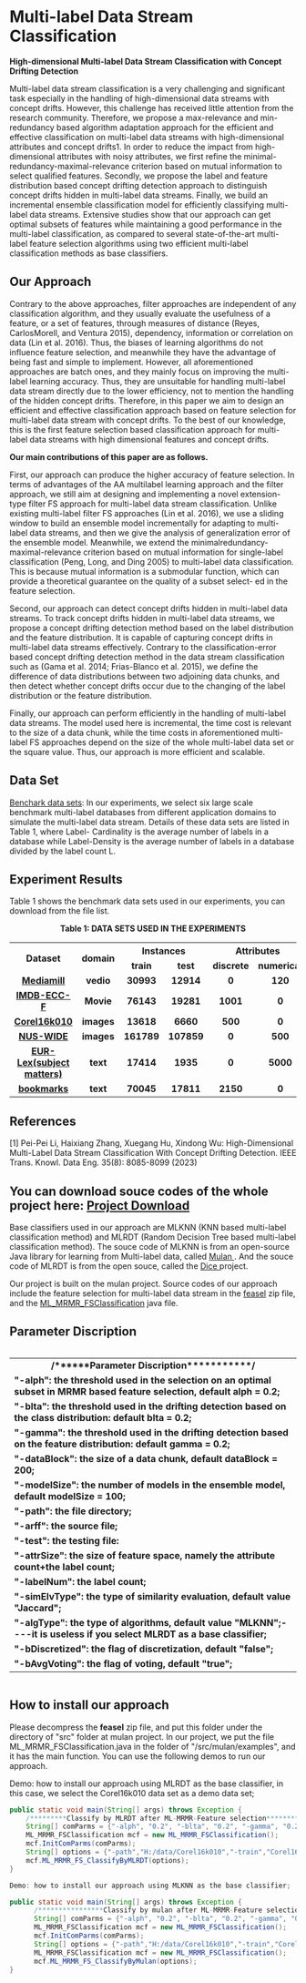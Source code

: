 # Multi-label Data Stream Classification
<B>High-dimensional Multi-label Data Stream Classification with Concept Drifting Detection</B>
<P>Multi-label data stream classification is a very challenging and significant task especially in the handling of high-dimensional data streams with concept drifts. However, this
challenge has received little attention from the research community. Therefore, we propose a max-relevance and min-redundancy based algorithm adaptation approach for the efficient and effective classification on multi-label data streams
with high-dimensional attributes and concept drifts1. In order to reduce the impact from high-dimensional attributes
with noisy attributes, we first refine the minimal-redundancy-maximal-relevance criterion based on mutual information
to select qualified features. Secondly, we propose the label
and feature distribution based concept drifting detection approach to distinguish concept drifts hidden in multi-label data
streams. Finally, we build an incremental ensemble classification model for efficiently classifying multi-label data streams.
Extensive studies show that our approach can get optimal subsets of features while maintaining a good performance in the
multi-label classification, as compared to several state-of-the-art multi-label feature selection algorithms using two efficient
multi-label classification methods as base classifiers.</P>

<H2>Our Approach</H2>
<P>Contrary to the above approaches, filter approaches are
independent of any classification algorithm, and they usually evaluate the usefulness of a feature, or a set of features, through measures of distance (Reyes, CarlosMorell,
and Ventura 2015), dependency, information or correlation
on data (Lin et al. 2016). Thus, the biases of learning algorithms do not influence feature selection, and meanwhile
they have the advantage of being fast and simple to implement. However, all aforementioned approaches are batch
ones, and they mainly focus on improving the multi-label
learning accuracy. Thus, they are unsuitable for handling
multi-label data stream directly due to the lower efficiency, not to mention the handling of the hidden concept drifts.
Therefore, in this paper we aim to design an efficient and effective classification approach based on feature selection for
multi-label data stream with concept drifts. To the best of
our knowledge, this is the first feature selection based classification approach for multi-label data streams with high
dimensional features and concept drifts. </P>
<P><B>Our main contributions of this paper are as follows.</B></P>
<P>First, our approach can produce the higher accuracy of feature selection. In terms of advantages of the AA multilabel learning approach and the filter approach, we still aim
at designing and implementing a novel extension-type filter FS approach for multi-label data stream classification.
Unlike existing multi-label filter FS approaches (Lin et al.
2016), we use a sliding window to build an ensemble model incrementally for adapting to multi-label data streams, and then we give the analysis of generalization error of
the ensemble model. Meanwhile, we extend the minimalredundancy-maximal-relevance criterion based on mutual information for single-label classification (Peng, Long, and
Ding 2005) to multi-label data classification. This is because
mutual information is a submodular function, which can provide a theoretical guarantee on the quality of a subset select-
ed in the feature selection.</P>

<P>Second, our approach can detect concept drifts hidden in
multi-label data streams. To track concept drifts hidden in
multi-label data streams, we propose a concept drifting detection method based on the label distribution and the feature distribution. It is capable of capturing concept drifts in multi-label data streams effectively. Contrary to the
classification-error based concept drifting detection method
in the data stream classification such as (Gama et al. 2014;
Frias-Blanco et al. 2015), we define the difference of data
distributions between two adjoining data chunks, and then
detect whether concept drifts occur due to the changing of
the label distribution or the feature distribution.</P>

<P>Finally, our approach can perform efficiently in the handling of multi-label data streams. The model used here is
incremental, the time cost is relevant to the size of a data
chunk, while the time costs in aforementioned multi-label
FS approaches depend on the size of the whole multi-label
data set or the square value. Thus, our approach is more efficient and scalable.</P>
<H2>Data Set </H2>
<P><A onclick="stc(this, 26)" href="http://mulan.sourceforge.net/datasets-mlc.html" 
target="_new"> Benchark data sets</A>: In our experiments, we select six large scale benchmark multi-label databases from different application domains to simulate the multi-label data stream. Details of these data sets are listed in Table 1, where Label-
Cardinality is the average number of labels in a database
while Label-Density is the average number of labels in a
database divided by the label count L.</P>

<H2>Experiment Results</H2>
<P>Table 1 shows the benchmark data sets used in our experiments, you can download from the file list. 
<!--Due to the space limit, other experimental results are not shown here, you can get details from Download.-->
</P>
<P align="center"><B>Table 1: DATA SETS USED IN THE EXPERIMENTS</B></P>
<P>
<TABLE width="700" align="center" class=" borderColumns borderRows tableBorder" 
cellSpacing="0" cellPadding="0">
  <TBODY>
  <TR>
   <th rowspan="2">Dataset</th>
    <th rowspan="2">domain</th>
    <th colspan="2">Instances</th>
    <th colspan="2">Attributes</th>
    <th rowspan="2"> Labels</th>
    <th rowspan="2"> Label Cardinality</th>
    <th rowspan="2">Laebl Density</th>
  </TR>
  <TR>
    <TD align="center"><B>train</B></TD>
    <TD align="center"><B>test</B></TD>
    <TD align="center"><B>discrete</B></TD>
    <TD align="center"><B>numerical</B></TD>
  </TR>
   <TR>
    <TD align="center"><B><A onclick="stc(this, 26)" href="https://github.com/peipeilihfut/MLStreamClassification/blob/master/mediamill.rar" 
target="_new">Mediamill</A></B></TD>
    <TD align="center"><B>vedio</B></TD>
    <TD align="center"><B>30993</B></TD>
    <TD align="center"><B>12914</B></TD>
    <TD align="center"><B>0</B></TD>
    <TD align="center"><B>120</B></TD>
    <TD align="center"><B>101</B></TD>
    <TD align="center"><B>4.376</B></TD>
    <TD align="center"><B>0.043</B></TD>
  </TR>
  <TR>
    <TD align="center"><B><A onclick="stc(this, 26)" href="https://github.com/peipeilihfut/MLStreamClassification/blob/master/IMDB-ECC-F.rar" 
target="_new">IMDB-ECC-F</A></B></TD>
    <TD align="center"><B>Movie</B></TD>
    <TD align="center"><B>76143</B></TD>
    <TD align="center"><B>19281</B></TD>
    <TD align="center"><B>1001</B></TD>
    <TD align="center"><B>0</B></TD>
    <TD align="center"><B>28</B></TD>
    <TD align="center"><B>1.920</B></TD>
    <TD align="center"><B>0.036</B></TD>
  </TR>
  <TR>
    <TD align="center"><B><A onclick="stc(this, 26)" href="https://github.com/peipeilihfut/MLStreamClassification/blob/master/Core16k010.rar" 
target="_new">Corel16k010</A></B></TD>
    <TD align="center"><B>images</B></TD>
    <TD align="center"><B>13618</B></TD>
    <TD align="center"><B>6660</B></TD>
    <TD align="center"><B>500</B></TD>
    <TD align="center"><B>0</B></TD>
    <TD align="center"><B>144</B></TD>
    <TD align="center"><B>2.834</B></TD>
    <TD align="center"><B>0.017</B></TD>
  </TR>
   <TR>
    <TD align="center"><B><A onclick="stc(this, 26)" href="https://github.com/peipeilihfut/MLStreamClassification/blob/master/nuswide-bow-train.rar" 
target="_new">NUS-WIDE</A></B></TD>
    <TD align="center"><B>images</B></TD>
    <TD align="center"><B>161789</B></TD>
    <TD align="center"><B>107859</B></TD>
    <TD align="center"><B>0</B></TD>
    <TD align="center"><B>500</B></TD>
    <TD align="center"><B>81</B></TD>
    <TD align="center"><B>1.869</B></TD>
    <TD align="center"><B>0.023</B></TD>
  </TR>
  <TR>
    <TD align="center"><B><A onclick="stc(this, 26)" href="https://github.com/peipeilihfut/MLStreamClassification/blob/master/eurlex-directory-codes.rar" 
target="_new">EUR-Lex(subject matters)</A></B></TD>
    <TD align="center"><B>text</B></TD>
    <TD align="center"><B>17414</B></TD>
    <TD align="center"><B>1935</B></TD>
    <TD align="center"><B>0</B></TD>
    <TD align="center"><B>5000</B></TD>
    <TD align="center"><B>412</B></TD>
    <TD align="center"><B>2.213</B></TD>
    <TD align="center"><B>0.011</B></TD>
  </TR>
  <TR>
    <TD align="center"><B><A onclick="stc(this, 26)" href="https://github.com/peipeilihfut/MLStreamClassification/blob/master/bookmarks.rar" 
target="_new">bookmarks</A></B></TD>
    <TD align="center"><B>text</B></TD>
    <TD align="center"><B>70045</B></TD>
    <TD align="center"><B>17811</B></TD>
    <TD align="center"><B>2150</B></TD>
    <TD align="center"><B>0</B></TD>
    <TD align="center"><B>208</B></TD>
    <TD align="center"><B>2.028</B></TD>
    <TD align="center"><B>0.010</B></TD>
  </TR>
</TBODY></TABLE>
<P></P>
       
<DIV style="clear: both;"></DIV>
<DIV class="conM ">
<DIV style="clear: both;"></DIV>
<DIV class="conM ">
<H2>References</H2>
<P>[1] Pei-Pei Li, Haixiang Zhang, Xuegang Hu, Xindong Wu:
High-Dimensional Multi-Label Data Stream Classification With Concept Drifting Detection. IEEE Trans. Knowl. Data Eng. 35(8): 8085-8099 (2023)</P>
<H2>You can download souce codes of the whole project here: <A onclick="stc(this, 26)" href="https://github.com/peipeilihfut/MLStreamClassification/blob/master/mulan.rar" 
target="_new">Project Download</A></H2>
<P> Base classifiers used in our approach are MLKNN (KNN based multi-label classification method) and MLRDT (Random Decision Tree based multi-label classification method).
The souce code of MLKNN is from an open-source Java library for learning from Multi-label data, called  <A onclick="stc(this, 26)" href="http://mulan.sourceforge.net/index.html" 
target="_new">Mulan </A>.
And the souce code of MLRDT is from the open souce, called the <A onclick="stc(this, 26)" href="http://www.dice4dm.com/" 
target="_new">Dice </A> project.</P>
<P> Our project is built on the mulan project. Source codes of our approach include the feature selection for multi-label data stream in the <A onclick="stc(this, 26)" href="https://github.com/peipeilihfut/MLStreamClassification/blob/master/feasel.rar" 
target="_new"> feasel</A> zip file, and the <A onclick="stc(this, 26)" href="https://github.com/peipeilihfut/MLStreamClassification/blob/master/ML_MRMR_FSClassification.java" 
target="_new"> ML_MRMR_FSClassification</A>  java file.</P>
</DIV>
<H2>Parameter Discription</H2>
<P> 
<TABLE width="700" align="left" class=" borderColumns borderRows tableBorder" 
cellSpacing="0" cellPadding="0">
  <TBODY>
  <TR><TD align="center"><B>/******Parameter Discription***********/</B></TD></TR>
	 <TR><TD align="left"><B>"-alph": the threshold used in the selection on an optimal subset in MRMR based feature selection, default alph = 0.2;</B></TD></TR>
	 <TR><TD align="left"><B>"-blta": the threshold used in the drifting detection based on the class distribution: default blta = 0.2;</B></TD></TR>
	 <TR><TD align="left"><B>"-gamma": the threshold used in the drifting detection based on the feature distribution: default gamma = 0.2;</B></TD></TR>
	 <TR><TD align="left"><B>"-dataBlock": the size of a data chunk, default dataBlock = 200;</B></TD></TR>
	 <TR><TD align="left"><B>"-modelSize": the number of models in the ensemble model, default modelSize = 100;</B></TD></TR>
	 <TR><TD align="left"><B>"-path": the file directory;</B></TD></TR>
	 <TR><TD align="left"><B>"-arff": the source file;</B></TD></TR>
	 <TR><TD align="left"><B>"-test": the testing file: </B></TD></TR>
	 <TR><TD align="left"><B>"-attrSize": the size of feature space, namely the attribute count+the label count;</B></TD></TR>
	 <TR><TD align="left"><B>"-labelNum": the label count;</B></TD></TR>
	 <TR><TD align="left"><B>"-simElvType": the type of similarity evaluation, default value "Jaccard";</B></TD></TR>
	 <TR><TD align="left"><B>"-algType": the type of algorithms, default value "MLKNN";----it is useless if you select MLRDT as a base classifier;</B></TD></TR>
	 <TR><TD align="left"><B>"-bDiscretized": the flag of discretization, default "false";</B></TD></TR>
	 <TR><TD align="left"><B>"-bAvgVoting": the flag of voting, default "true";</B></TD></TR>
 </TBODY></TABLE>
</P>
<DIV style="clear: both;"></DIV>
<DIV class="conM ">
<H2>How to install our approach</H2>
<P> Please decompress the <B>feasel</B> zip file, and put this folder under the directory of "src" folder at mulan project. In our project, we put the file ML_MRMR_FSClassification.java in the folder 
of "/src/mulan/examples", and it has the main function. You can use the following demos to run our approach.
<P>Demo: how to install our approach using MLRDT as the base classifier, in this case, we select the Corel16k010 data set as a demo data set;

```Java
public static void main(String[] args) throws Exception {
	/*********Classify by MLRDT after ML-MRMR-Feature selection**************/
	String[] comParms = {"-alph", "0.2", "-blta", "0.2", "-gamma", "0.2", "-dataBlock", "200", "-modelSize", "100"};
	ML_MRMR_FSClassification mcf = new ML_MRMR_FSClassification();
	mcf.InitComParms(comParms);
	String[] options = {"-path","H:/data/Corel16k010","-train","Corel16k010-train.arff-sort.arff","-test", "Corel16k010-test.arff","-xml","Corel16k010.xml", "-attrSize","644", "-labelNum","144", "-minS", "4", "-treeNum", "10", "-simElvType", "Jaccard", "-bDiscretized", "false", "-bAvgVoting", "true"};
	mcf.ML_MRMR_FS_ClassifyByMLRDT(options);
}

Demo: how to install our approach using MLKNN as the base classifier;

public static void main(String[] args) throws Exception {
      /****************Classify by mulan after ML-MRMR-Feature selection**********************/
      String[] comParms = {"-alph", "0.2", "-blta", "0.2", "-gamma", "0.2", "-dataBlock", "200", "-modelSize", "100"};
      ML_MRMR_FSClassification mcf = new ML_MRMR_FSClassification();
      mcf.InitComParms(comParms);
      String[] options = {"-path","H:/data/Corel16k010","-train","Corel16k010-train.arff-sort.arff","-test", "Corel16k010-test.arff","-xml","Corel16k010.xml","-attrSize","644", "-labelNum","144", "-simElvType", "Jaccard", "-algType", "MLKNN", "-bDiscretized", "false","-bAvgVoting", "true"};
      ML_MRMR_FSClassification mcf = new ML_MRMR_FSClassification();
      mcf.ML_MRMR_FS_ClassifyByMulan(options);
}
